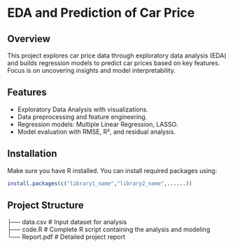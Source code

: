 # EDA and Prediction of Car Price

## Overview  
This project explores car price data through exploratory data analysis (EDA) and builds regression models to predict car prices based on key features. Focus is on uncovering insights and model interpretability.

## Features  
- Exploratory Data Analysis with visualizations.  
- Data preprocessing and feature engineering. 
- Regression models: Multiple Linear Regression, LASSO.  
- Model evaluation with RMSE, R², and residual analysis.

## Installation  

Make sure you have R installed. You can install required packages using:

```r
install.packages(c("library1_name","library2_name",......))
```

## Project Structure

├── data.csv           # Input dataset for analysis  
├── code.R              # Complete R script containing the analysis and modeling  
└── Report.pdf          # Detailed project report  
